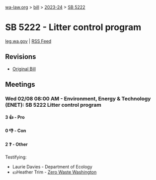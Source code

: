 [wa-law.org](/) > [bill](/bill/) > [2023-24](/bill/2023-24/) > [SB 5222](/bill/2023-24/sb/5222/)

# SB 5222 - Litter control program
[leg.wa.gov](https://app.leg.wa.gov/billsummary?BillNumber=5222&Year=2023&Initiative=false) | [RSS Feed](./rss.xml)

## Revisions
* [Original Bill](1/)

## Meetings
### Wed 02/08 08:00 AM - Environment, Energy & Technology (ENET): SB 5222 Litter control program
#### 3 👍 - Pro

#### 0 👎 - Con

#### 2 ❓ - Other
Testifying:
* Laurie Davies - Department of Ecology
* 💵Heather Trim - [Zero Waste Washington](/org/zero_waste_washington/)
